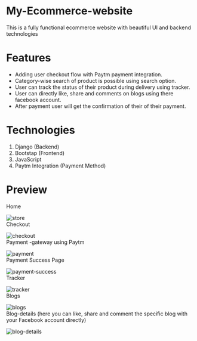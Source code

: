 # My-Ecommerce-website
This is a fully functional ecommerce website with beautiful UI and backend technologies
# Features  

*  Adding user checkout flow with Paytm payment integration.
*  Category-wise search of product is possible using search option.
*  User can track the status of their product during delivery using tracker.
*  User can directly like, share and comments on blogs using there facebook account.
*  After payment user will get the confirmation of their of their payment.
# Technologies  
1.  Django (Backend)
2.  Bootstap (Frontend)
3.  JavaScript
4.  Paytm Integration (Payment Method)
# Preview
Home





![store](https://user-images.githubusercontent.com/84722676/214615488-44049c65-d235-4fad-ae67-93ba52d997f6.jpeg)  
Checkout  

![checkout](https://user-images.githubusercontent.com/84722676/214615894-42f7508f-6fea-4ba1-97ad-fe05f72dc64e.jpeg)  
Payment -gateway using Paytm  

![payment](https://user-images.githubusercontent.com/84722676/214616302-c8636580-e7e9-4c75-bbcf-c85265f1ba34.jpeg)  
Payment Success Page  

![payment-success](https://user-images.githubusercontent.com/84722676/214616512-68bdefc0-d202-4fcb-af9e-c983f1861d7c.jpeg)  
Tracker  

![tracker](https://user-images.githubusercontent.com/84722676/214616793-eda56bfd-537f-4e5b-ad58-ad18097d2a04.jpeg)  
Blogs  

![blogs](https://user-images.githubusercontent.com/84722676/214617045-8ca0dbf2-f822-4b1b-8c39-f25944507429.jpeg)  
Blog-details (here you can like, share and comment the specific blog with your Facebook account directly)  

![blog-details](https://user-images.githubusercontent.com/84722676/214617396-31ec8c99-0f3b-4e1a-b512-db19e03a4111.jpeg)
